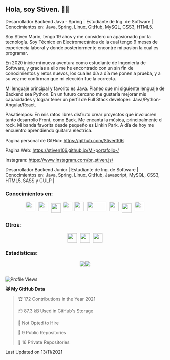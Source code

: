 ## Hola, soy Stiven. 👋👷
Desarrollador Backend Java - Spring | Estudiante de Ing. de Software | Conocimientos en: Java, Spring, Linux, GitHub, MySQL, CSS3, HTML5.

Soy Stiven Marin, tengo 19 años y me considero un apasionado por la tecnología. Soy Técnico en Electromecánica de la cual tengo 9 meses de experiencia laboral y donde posteriormente encontré mi pasión la cual es programar.

En 2020 inicie mi nueva aventura como estudiante de Ingeniería de Software, y gracias a ello me he encontrado con un sin fin de conocimientos y retos nuevos, los cuales día a día me ponen a prueba, y a su vez me confirman que mi elección fue la correcta.

Mi lenguaje principal y favorito es Java. Planeo que mi siguiente lenguaje de Backend sea Python. En un futuro cercano me gustaría mejorar mis capacidades y lograr tener un perfil de Full Stack developer: Java/Python-Angular/React.

Pasatiempos: En mis ratos libres disfruto crear proyectos que involucren tanto desarrollo Front, como Back. Me encanta la música, principalmente el rock. Mi banda favorita desde pequeño es Linkin Park. A día de hoy me encuentro aprendiendo guitarra eléctrica.

Pagina personal de GitHub: https://github.com/Stiven106

Pagina Web: https://stiven106.github.io/Mi-portafolio-/

Instagram: https://www.instagram.com/br_stiven.js/

Desarrollador Backend Junior | Estudiante de Ing. de Software | Conocimientos en: Java, Spring, Linux, GitHub, Javascript, MySQL, CSS3, HTML5, SASS y GULP |

### Conocimientos en: 
<div style="display: flex; flex-direction: row; justify-content: center;">
  <img src="https://cdn.svgporn.com/logos/html-5.svg" width="30px" height="30px" hspace="5"/>
  <img src="https://cdn.svgporn.com/logos/css-3.svg" width="30px" height="30px" hspace="5"/>
  <img src="https://cdn.svgporn.com/logos/javascript.svg" width="30px" height="30px" hspace="5" vspace="5"/>
  <img src="https://cdn.svgporn.com/logos/gulp.svg" width="30px" height="30px" hspace="2"/>
  <img src="https://cdn.svgporn.com/logos/java.svg" width="30px" height="30px" hspace="5"/>
  <img src="https://cdn.svgporn.com/logos/spring.svg" width="60px" height="30px" hspace="5"/>
  <img src="https://cdn.svgporn.com/logos/sass.svg" width="30px" height="30px" hspace="5"/>
  <img src="https://cdn.svgporn.com/logos/mysql.svg" width="30px" height="30px" hspace="5" vspace="5"/>
  <img src="https://cdn.svgporn.com/logos/linux-tux.svg" width="30px" height="30px" hspace="5"/>
</div>

### Otros: 
<div style="display: flex; flex-direction: row; justify-content: center;">
  <img src="https://cdn.svgporn.com/logos/eclipse-icon.svg" width="30px" height="30px" hspace="5"/>
  <img src="https://cdn.svgporn.com/logos/intellij-idea.svg" width="30px" height="30px" hspace="5"/>
  <img src="https://cdn.svgporn.com/logos/webstorm.svg" width="30px" height="30px" hspace="5"/>
</div>



### Estadisticas:
<div style="display: flex; flex-direction: row; justify-content: center;">
  <img src="https://wakatime.com/badge/user/76db4480-5b94-4fcb-bb5d-1e479cf94a0e.svg"/>
  <img src="https://visitor-badge.laobi.icu/badge?page_id=Stiven106.Stiven106"/>
</div>

<br>

<!--START_SECTION:waka-->
![Profile Views](http://img.shields.io/badge/Profile%20Views-0-blue)

**🐱 My GitHub Data** 

> 🏆 172 Contributions in the Year 2021
 > 
> 📦 87.3 kB Used in GitHub's Storage 
 > 
> 🚫 Not Opted to Hire
 > 
> 📜 9 Public Repositories 
 > 
> 🔑 16 Private Repositories  
 > 

 Last Updated on 13/11/2021
<!--END_SECTION:waka-->
